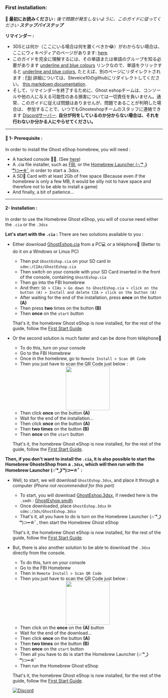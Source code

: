 ### __First installation:__


**📙 最初にお読みください :**
*後で問題が発生しないように、このガイドに従ってください **ステップバイステップ***

**リマインダー :**
* 3DSとは何か（ここにいる場合は何を置くべきか😂）がわからない場合は、ここにウィキペディアのページがあります: [here](https://ja.m.wikipedia.org/wiki/%E3%83%8B%E3%83%B3%E3%83%86%E3%83%B3%E3%83%89%E3%83%BC3DS).
* このガイドを完全に理解するには、その単語または単語のグループを知る必要があります [underline and blue colours]() リンクなので、単語をクリックすると [underline and blue colors](), たとえば、別のページにリダイレクトされます : [FBI](https://github.com/Steveice10/FBI) 詳細については、Steveice10のgithubにリダイレクトしてください。 [this markdown documentation](https://cours-web.ch/divers/markdown/).
* そして、リマインダーを終了するために、Ghost eshopチームは、コンソールや他の人に与える可能性のある損害については一切責任を負いません。通常、このガイドに従えば問題はありませんが、問題であることが判明した場合は、 参加することで、いつでもGhosteshopチームのスタッフに連絡できます [Discordサーバー](https://discord.gg/ENFGnYrKMf).
**自分が何をしているのか分からない場合は、それを行わないか分かる人にやらせてください。**

___
#### 🏁 1- Prerequisite :
In order to install the Ghost eShop homebrew, you will need :

* A hacked console 🏴‍☠️. (See [here](https://3ds.hacks.guide/))
* A .cia file installer, such as [FBI](https://github.com/Steveice10/FBI), or the [Homebrew Launcher (∩ ͡° ͜ʖ ͡°)⊃━☆ﾟ](https://github.com/fincs/new-hbmenu) in order to start a .3dsx.
* A SD💾 Card with at least 2Gb of free space (Because even if the homebrew is only a few MB, it would be silly not to have space and therefore not to be able to install a game)
* And finally, a bit of patience...

___
#### 2- Installation :

In order to use the Homebrew Ghost eShop, you will of course need either the ```.cia``` or the ```.3dsx```

**Let's start with the ```.cia``` :**
There are two solutions available to you :
* Either download [GhostEshop.cia](https://cdn.ghosteshop.com/Homebrew/GhostEshop.cia) from a PC💻 or a téléphone📱 (Better to do it on a Windows or Linux PC)

    * Then put ```GhostEshop.cia``` on your SD card in ```sdmc:/CIAs/GhostEshop.cia```
    * Then switch on your console with your SD Card inserted in the front of the console, containing ```GhostEshop.cia```
    * Then go into the FBI homebrew
    * And then: ```SD > CIAs > Go down to GhostEshop.cia > click on the button (A) > Install and delete CIA > click on the button (A)```
    * After waiting for the end of the installation, press **once** on the button **(A)**
    * Then press **two** times on the button **(B)**
    * Then **once** on the ```start``` button
    
    That's it, the homebrew Ghost eShop is now installed, for the rest of the guide, follow the [First Start Guide](./start_guide.md).

* Or the second solution is much faster and can be done from téléphone📱

    * To do this, turn on your console
    * Go to the FBI Homebrew
    * Once in the homebrew, go to ```Remote Install > Scan QR Code```
    * Then you just have to scan the QR Code just below : 
    <div align="center"><img src="https://cdn.ghosteshop.com/Homebrew/GhostEshop%20%28.cia%29.png" height="140px"></div>
    
    * Then click **once** on the button **(A)**
    * Wait for the end of the installation...
    * Then click **once** on the button **(A)**
    * Then **two times** on the button **(B)**
    * Then **once** on the ```start``` button

    That's it, the homebrew Ghost eShop is now installed, for the rest of the guide, follow the [First Start Guide](./start_guide-fr.md).

**Then, if you don't want to install the ```.cia```, it is also possible to start the Homebrew GhosteShop from a ```.3dsx```, which will then run with the Homebrew Launcher (∩ ͡° ͜ʖ ͡°)⊃━☆ﾟ :**
* Well, to start, we will download ```GhostEshop.3dsx```, and place it through a computer *(Phone not recommended for this part)*
    * To start, you will download [GhostEshop.3dsx](https://cdn.ghosteshop.com/Homebrew/GhostEshop.3dsx), if needed here is the ```.smdh``` : [GhostEshop.smdh](https://cdn.ghosteshop.com/Homebrew/GhostEshop.smdh)
    * Once downloaded, place ```GhostEshop.3dsx``` in ```sdmc:/3ds/GhostEshop.3dsx```
    * That's it, all you have to do is turn on the Homebrew Launcher (∩ ͡° ͜ʖ ͡°)⊃━☆ﾟ, then start the Homebrew Ghost eShop
    
    That's it, the homebrew Ghost eShop is now installed, for the rest of the guide, follow the [First Start Guide](./start_guide-fr.md).

* But, there is also another solution to be able to download the ```.3dsx``` directly from the console.
    * To do this, turn on your console
    * Go to the FBI Homebrew
    * Then in ```Remote Install > Scan QR Code```
    * Then you just have to scan the QR Code just below :
    <div align="center"><img src="https://cdn.ghosteshop.com/Homebrew/GhostEshop%20%28.3dsx%29.png" height="140px"></div>

    * Then click on the **once** on the **(A)** button
    * Wait for the end of the download...
    * Then click **once** on the button **(A)**
    * Then **two times** on the button **(B)**
    * Then **once** on the ```start``` button
    * Then all you have to do is start the Homebrew Launcher (∩ ͡° ͜ʖ ͡°)⊃━☆ﾟ
    * Then run the Homebrew Ghost eShop

    That's it, the homebrew Ghost eShop is now installed, for the rest of the guide, follow the [First Start Guide](./start_guide-fr.md).

    [![Discord](https://discordapp.com/api/guilds/633965704424718336/widget.png?style=banner3&time)](https://discord.gg/9Rqvh9F)
